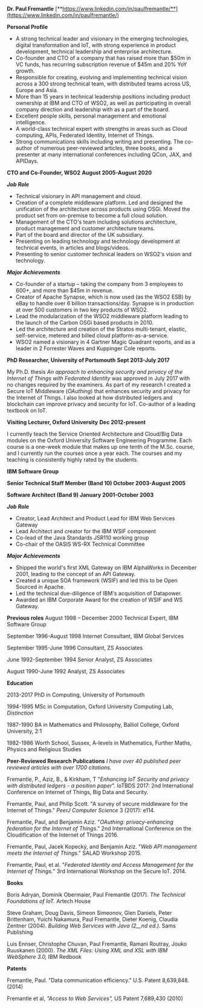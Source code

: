 **Dr. Paul Fremantle** 
[**https://www.linkedin.com/in/paulfremantle/**](https://www.linkedin.com/in/paulfremantle/)

**Personal Profile**

- A strong technical leader and visionary in the emerging technologies, digital transformation and IoT, with strong experience in product development, technical leadership and enterprise architecture.
- Co-founder and CTO of a company that has raised more than $50m in VC funds, has recurring subscription revenue of $45m and 20% YoY growth.
- Responsible for creating, evolving and implementing technical vision across a 300 strong technical team, with distributed teams across US, Europe and Asia.
- More than 15 years in technical leadership positions including product ownership at IBM and CTO of WSO2, as well as participating in overall company direction and leadership with as a part of the board.
- Excellent people skills, personal management and emotional intelligence.
- A world-class technical expert with strengths in areas such as Cloud computing, APIs, Federated Identity, Internet of Things.
- Strong communications skills including writing and presenting. The co-author of numerous peer-reviewed articles, three books, and a presenter at many international conferences including QCon, JAX, and APIDays.


**CTO and Co-Founder, WSO2**  **August 2005-August 2020**

_**Job Role**_

- Technical visionary in API management and cloud.
- Creation of a complete middleware platform. Led and designed the unification of the architecture across products using OSGi. Moved the product set from on-premise to become a full cloud solution.
- Management of the CTO's team including solutions architecture, product management and customer architecture teams.
- Part of the board and director of the UK subsidiary.
- Presenting on leading technology and technology development at technical events, in articles and blogs/videos.
- Presenting to senior customer technical leaders on WSO2's vision and technology.


_**Major Achievements**_

- Co-founder of a startup – taking the company from 3 employees to 600+, and more than $45m in revenue.
- Creator of Apache Synapse, which is now used (as the WSO2 ESB) by eBay to handle over 6 billion transactions/day. Synapse is in production at over 500 customers in two key products of WSO2.
- Lead the modularization of the WSO2 middleware platform leading to the launch of the Carbon OSGi based products in 2010.
- Led the architecture and creation of the Stratos multi-tenant, elastic, self-service, metered and billed cloud platform-as-a-service.
- WSO2 named a visionary in 4 Gartner Magic Quadrant reports, and as a leader in 2 Forrester Waves and Kuppinger Cole reports.

**PhD Researcher, University of Portsmouth**  **Sept 2013-July 2017**

My Ph.D. thesis _An approach to enhancing security and privacy of the Internet of Things with Federated Identity_ was approved in July 2017 with no changes required by the examiners. As part of my research I created a Secure IoT Middleware (_OAuthing_) that enhances security and privacy for the Internet of Things. I also looked at how distributed ledgers and blockchain can improve privacy and security for IoT. Co-author of a leading textbook on IoT.

**Visiting Lecturer, Oxford University**  **Dec 2012-present**

I currently teach the Service Oriented Architecture and Cloud/Big Data modules on the Oxford University Software Engineering Programme. Each course is a one-week module that makes up one tenth of the M.Sc. course, and I currently run the courses once a year each. The courses and my teaching is consistently highly rated by the students.

**IBM Software Group**

**Senior Technical Staff Member (Band 10) October 2003-August 2005**

**Software Architect (Band 9) January 2001-October 2003**

_**Job Role**_

- Creator, Lead Architect and Product Lead for IBM Web Services Gateway
- Lead Architect and creator for the IBM WSIF component
- Co-lead of the Java Standards JSR110 working group
- Co-chair of the OASIS WS-RX Technical Committee

_**Major Achievements**_

- Shipped the world's first XML Gateway on IBM AlphaWorks in December 2001, leading to the concept of an API Gateway.
- Created a unique SOA framework (WSIF) and led this to be Open Sourced in Apache.
- Led the technical due-diligence of IBM's acquisition of Datapower.
- Awarded an IBM Corporate Award for the creation of WSIF and WS Gateway.

**Previous roles**
August 1998 – December 2000 Technical Expert, IBM Software Group

September 1996-August 1998 Internet Consultant, IBM Global Services

September 1995-June 1996 Consultant, ZS Associates

June 1992-September 1994 Senior Analyst, ZS Associates

August 1990-June 1992 Analyst, ZS Associates

**Education**

2013-2017 PhD in Computing, University of Portsmouth

1994-1995 MSc in Computation, Oxford University Computing Lab, _Distinction_

1987-1990 BA in Mathematics and Philosophy, Balliol College, Oxford University, 2:1

1982-1986 Worth School, Sussex, A-levels in Mathematics, Further Maths, Physics and Religious Studies


**Peer-Reviewed Research Publications**
_I have over 40 published peer reviewed articles with over 1700 citations._

Fremantle, P., Aziz, B., &amp; Kirkham, T &quot;_Enhancing IoT Security and privacy with distributed ledgers - a position paper_&quot;.  IoTBDS 2017: 2nd International Conference on Internet of Things, Big Data and Security.

Fremantle, Paul, and Philip Scott. &quot;A survey of secure middleware for the Internet of Things.&quot; _PeerJ Computer Science_ 3 (2017): e114.

Fremantle, Paul, and Benjamin Aziz. &quot;_OAuthing: privacy-enhancing federation for the Internet of Things_.&quot; 2nd International Conference on the Cloudification of the Internet of Things 2016.

Fremantle, Paul, Jacek Kopecký, and Benjamin Aziz. &quot;_Web API management meets the Internet of Things_.&quot; SALAD Workshop 2015.

Fremantle, Paul, et al. &quot;_Federated Identity and Access Management for the Internet of Things._&quot; 3rd International Workshop on the Secure IoT. 2014.

**Books**

Boris Adryan, Dominik Obermaier, Paul Fremantle (2017). _The Technical Foundations of IoT._ Artech House

Steve Graham, Doug Davis, Simeon Simeonov, Glen Daniels, Peter Brittenham, Yuichi Nakamura, Paul Fremantle, Dieter Koenig, Claudia Zentner (2004). _Building Web Services with Java (2__nd_ _ed.)_. Sams Publishing

Luis Ennser, Christophe Chuvan, Paul Fremantle, Ramani Routray, Jouko Ruuskanen (2000). _The XML Files: Using XML and XSL with IBM WebSphere 3.0,_ IBM Redbook

**Patents**

Fremantle, Paul. &quot;Data communication efficiency.&quot; U.S. Patent 8,639,848. (2014)

Fremantle et al, _&quot;Access to Web Services&quot;,_ US Patent 7,689,430 (2010)